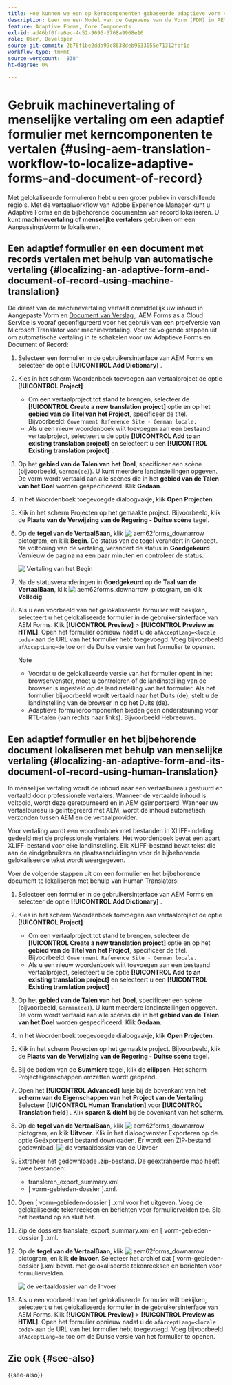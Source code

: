 ```yaml
---
title: Hoe kunnen we een op kerncomponenten gebaseerde adaptieve vorm vertalen?
description: Leer om een Model van de Gegevens van de Vorm (FDM) in AEM Forms tot stand te brengen, het model met steekproefgegevens en de diensten te testen, en diverse optie voor een model te vormen.
feature: Adaptive Forms, Core Components
exl-id: ad46bf0f-e6ec-4c52-9695-5768a9968e16
role: User, Developer
source-git-commit: 2b76f1be2dda99c8638deb9633055e71312fbf1e
workflow-type: tm+mt
source-wordcount: '838'
ht-degree: 0%

---
```


# Gebruik machinevertaling of menselijke vertaling om een adaptief formulier met kerncomponenten te vertalen {#using-aem-translation-workflow-to-localize-adaptive-forms-and-document-of-record}

Met gelokaliseerde formulieren hebt u een groter publiek in verschillende regio&#39;s. Met de vertaalworkflow van Adobe Experience Manager kunt u Adaptive Forms en de bijbehorende documenten van record lokaliseren. U kunt **machinevertaling** of **menselijke vertalers** gebruiken om een AanpassingsVorm te lokaliseren.

## Een adaptief formulier en een document met records vertalen met behulp van automatische vertaling {#localizing-an-adaptive-form-and-document-of-record-using-machine-translation}

De dienst van de machinevertaling vertaalt onmiddellijk uw inhoud in Aangepaste Vorm en [&#x200B; Document van Verslag &#x200B;](/help/forms/generate-document-of-record-core-components.md). AEM Forms as a Cloud Service is vooraf geconfigureerd voor het gebruik van een proefversie van Microsoft Translator voor machinevertaling. Voer de volgende stappen uit om automatische vertaling in te schakelen voor uw Adaptieve Forms en Document of Record:

1. Selecteer een formulier in de gebruikersinterface van AEM Forms en selecteer de optie **[!UICONTROL Add Dictionary]** .
1. Kies in het scherm Woordenboek toevoegen aan vertaalproject de optie **[!UICONTROL Project]**

   * Om een vertaalproject tot stand te brengen, selecteer de **[!UICONTROL Create a new translation project]** optie en op het **gebied van de Titel van het Project**, specificeer de titel. Bijvoorbeeld: `Government Reference Site - German locale.`
   * Als u een nieuw woordenboek wilt toevoegen aan een bestaand vertaalproject, selecteert u de optie **[!UICONTROL Add to an existing translation project]** en selecteert u een **[!UICONTROL Existing translation project]** .
1. Op het **gebied van de Talen van het Doel**, specificeer een scène (bijvoorbeeld, `German(de)`). U kunt meerdere landinstellingen opgeven. De vorm wordt vertaald aan alle scènes die in het **gebied van de Talen van het Doel** worden gespecificeerd. Klik **Gedaan**.
1. In het Woordenboek toegevoegde dialoogvakje, klik **Open Projecten**.
1. Klik in het scherm Projecten op het gemaakte project. Bijvoorbeeld, klik de **Plaats van de Verwijzing van de Regering - Duitse scène** tegel.
1. Op de **tegel van de VertaalBaan**, klik ![&#x200B; aem62forms_downarrow &#x200B;](assets/aem62forms_downarrow.png) pictogram, en klik **Begin**. De status van de tegel verandert in Concept. Na voltooiing van de vertaling, verandert de status in **Goedgekeurd**. Vernieuw de pagina na een paar minuten en controleer de status.

   ![&#x200B; Vertaling van het Begin &#x200B;](/help/forms/assets/adaptive-forms-core-components-start-translation.png)
1. Na de statusveranderingen in **Goedgekeurd** op de **Taal van de VertaalBaan**, klik ![&#x200B; aem62forms_downarrow &#x200B;](assets/aem62forms_downarrow.png) pictogram, en klik **Volledig**.

1. Als u een voorbeeld van het gelokaliseerde formulier wilt bekijken, selecteert u het gelokaliseerde formulier in de gebruikersinterface van AEM Forms. Klik **[!UICONTROL Preview]** > **[!UICONTROL Preview as HTML]**. Open het formulier opnieuw nadat u de `afAcceptLang=<locale code>` aan de URL van het formulier hebt toegevoegd. Voeg bijvoorbeeld `afAcceptLang=de` toe om de Duitse versie van het formulier te openen.


   >[!NOTE]
   >
   >* Voordat u de gelokaliseerde versie van het formulier opent in het browservenster, moet u controleren of de landinstelling van de browser is ingesteld op de landinstelling van het formulier. Als het formulier bijvoorbeeld wordt vertaald naar het Duits (de), stelt u de landinstelling van de browser in op het Duits (de).
   >* Adaptieve formuliercomponenten bieden geen ondersteuning voor RTL-talen (van rechts naar links). Bijvoorbeeld Hebreeuws.

<!-- 
   Along with the Adaptive form, the auto-generated document of record is also localized.

   For more information on Document of Record settings and configuration, see:

   [Document of Record Template](/help/forms/using/generate-document-of-record-for-non-xfa-based-adaptive-forms.md#p-document-of-record-template-configuration-p)

   [Document of Record settings](/help/forms/using/generate-document-of-record-for-non-xfa-based-adaptive-forms.md#p-document-of-record-settings-p)

1. [Customize the branding information of the document of record](/help/forms/using/generate-document-of-record-for-non-xfa-based-adaptive-forms.md) and ensure that the browser locale is set to the same language to which you have localized the Adaptive Form using machine language. The browser locale helps localize the branding information in the document of record.
1. To view the localized document of record, select Generate Preview. The document of record PDF is generated and opened in a new tab in your browser.

-->

## Een adaptief formulier en het bijbehorende document lokaliseren met behulp van menselijke vertaling {#localizing-an-adaptive-form-and-its-document-of-record-using-human-translation}

In menselijke vertaling wordt de inhoud naar een vertaalbureau gestuurd en vertaald door professionele vertalers. Wanneer de vertaalde inhoud is voltooid, wordt deze geretourneerd en in AEM geïmporteerd. Wanneer uw vertaalbureau is geïntegreerd met AEM, wordt de inhoud automatisch verzonden tussen AEM en de vertaalprovider.

Voor vertaling wordt een woordenboek met bestanden in XLIFF-indeling gedeeld met de professionele vertalers. Het woordenboek bevat een apart XLIFF-bestand voor elke landinstelling. Elk XLIFF-bestand bevat tekst die aan de eindgebruikers en plaatsaanduidingen voor de bijbehorende gelokaliseerde tekst wordt weergegeven.

Voer de volgende stappen uit om een formulier en het bijbehorende document te lokaliseren met behulp van Human Translators:

1. Selecteer een formulier in de gebruikersinterface van AEM Forms en selecteer de optie **[!UICONTROL Add Dictionary]** .
1. Kies in het scherm Woordenboek toevoegen aan vertaalproject de optie **[!UICONTROL Project]**

   * Om een vertaalproject tot stand te brengen, selecteer de **[!UICONTROL Create a new translation project]** optie en op het **gebied van de Titel van het Project**, specificeer de titel. Bijvoorbeeld: `Government Reference Site - German locale.`
   * Als u een nieuw woordenboek wilt toevoegen aan een bestaand vertaalproject, selecteert u de optie **[!UICONTROL Add to an existing translation project]** en selecteert u een **[!UICONTROL Existing translation project]** .
1. Op het **gebied van de Talen van het Doel**, specificeer een scène (bijvoorbeeld, `German(de)`). U kunt meerdere landinstellingen opgeven. De vorm wordt vertaald aan alle scènes die in het **gebied van de Talen van het Doel** worden gespecificeerd. Klik **Gedaan**.
1. In het Woordenboek toegevoegde dialoogvakje, klik **Open Projecten**.
1. Klik in het scherm Projecten op het gemaakte project. Bijvoorbeeld, klik de **Plaats van de Verwijzing van de Regering - Duitse scène** tegel.
1. Bij de bodem van de **Summiere** tegel, klik de **ellipsen**. Het scherm Projecteigenschappen omzetten wordt geopend.
1. Open het **[!UICONTROL Advanced]** lusje bij de bovenkant van het **scherm van de Eigenschappen van het Project van de Vertaling**. Selecteer **[!UICONTROL Human Translation]** voor **[!UICONTROL Translation field]** . Klik **sparen &amp; dicht** bij de bovenkant van het scherm.
1. Op de **tegel van de VertaalBaan**, klik ![&#x200B; aem62forms_downarrow &#x200B;](assets/aem62forms_downarrow.png) pictogram, en klik **Uitvoer**. Klik in het dialoogvenster Exporteren op de optie Geëxporteerd bestand downloaden. Er wordt een ZIP-bestand gedownload.
   ![&#x200B; de vertaaldossier van de Uitvoer &#x200B;](/help/forms/assets/adaptive-forms-core-components-start-translation-export.png)
1. Extraheer het gedownloade .zip-bestand. De geëxtraheerde map heeft twee bestanden:
   * transleren_export_summary.xml
   * [ vorm-gebieden-dossier ].xml.
1. Open [ vorm-gebieden-dossier ] .xml voor het uitgeven. Voeg de gelokaliseerde tekenreeksen en berichten voor formuliervelden toe. Sla het bestand op en sluit het.
1. Zip de dossiers translate_export_summary.xml en [ vorm-gebieden-dossier ] .xml.
1. Op de **tegel van de VertaalBaan**, klik ![&#x200B; aem62forms_downarrow &#x200B;](assets/aem62forms_downarrow.png) pictogram, en klik **de Invoer**. Selecteer het archief dat [ vorm-gebieden-dossier ].xml bevat. met gelokaliseerde tekenreeksen en berichten voor formuliervelden.

   ![&#x200B; de vertaaldossier van de Invoer &#x200B;](/help/forms/assets/adaptive-forms-core-components-start-translation-import.png)

1. Als u een voorbeeld van het gelokaliseerde formulier wilt bekijken, selecteert u het gelokaliseerde formulier in de gebruikersinterface van AEM Forms. Klik **[!UICONTROL Preview]** > **[!UICONTROL Preview as HTML]**. Open het formulier opnieuw nadat u de `afAcceptLang=<locale code>` aan de URL van het formulier hebt toegevoegd. Voeg bijvoorbeeld `afAcceptLang=de` toe om de Duitse versie van het formulier te openen.

## Zie ook {#see-also}

{{see-also}}